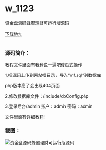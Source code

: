 # w_1123
资金盘源码蜂蜜理财可运行版源码
<br/></br>
[下载地址](https://www.uuid2.com/1123.html "下载地址")
<br/></br>
<h3>源码简介：</h3>
<p>教程文件里面有我也说一遍吧傻瓜式操作<p>
<p>1.把源码上传到网站根目录，导入“mf.sql”到数据库<p>
<p>php版本高了会出现404页面<p>
<p>2.修改数据库文件：/include/dbConfig.php<p>
<p>3.登录后台/admin  账户：admin  密码：admin<p>
<p>文件里面有详细教程!<p>
<h3>截图：</h3>
<img src="https://www.uuid2.com/wp-content/uploads/img/202106/203e71d905.png" alt="资金盘源码蜂蜜理财可运行版源码">
